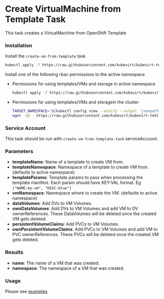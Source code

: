 # Create VirtualMachine from Template Task

This task creates a VirtualMachine from OpenShift Template

### Installation

Install the `create-vm-from-template` task

```bash
kubectl apply -f https://raw.githubusercontent.com/kubevirt/kubevirt-tekton-tasks/main/tasks/create-vm-from-template/manifests/create-vm-from-template.yaml
```

Install one of the following rbac permissions to the active namespace
- Permissions for using templates/VMs and storage in active namespace
  ```bash
  kubectl apply -f https://raw.githubusercontent.com/kubevirt/kubevirt-tekton-tasks/main/tasks/create-vm-from-template/manifests/create-vm-from-template-namespace-rbac.yaml
  ```
- Permissions for using templates/VMs and storagein the cluster
  ```bash
  TARGET_NAMESPACE="$(kubectl config view --minify --output 'jsonpath={..namespace}')"
  wget -qO - https://raw.githubusercontent.com/kubevirt/kubevirt-tekton-tasks/main/tasks/create-vm-from-template/manifests/create-vm-from-template-cluster-rbac.yaml | sed "s/TARGET_NAMESPACE/$TARGET_NAMESPACE/" | kubectl apply -f -
  ```

### Service Account

This task should be run with `create-vm-from-template-task` serviceAccount.

### Parameters

- **templateName**: Name of a template to create VM from.
- **templateNamespace**: Namespace of a template to create VM from. (defaults to active namespace)
- **templateParams**: Template params to pass when processing the template manifest. Each param should have KEY:VAL format. Eg `["NAME:my-vm", "DESC:blue"]`
- **vmNamespace**: Namespace where to create the VM. (defaults to active namespace)
- **dataVolumes**: Add DVs to VM Volumes.
- **ownDataVolumes**: Add DVs to VM Volumes and add VM to DV ownerReferences. These DataVolumes will be deleted once the created VM gets deleted.
- **persistentVolumeClaims**: Add PVCs to VM Volumes.
- **ownPersistentVolumeClaims**: Add PVCs to VM Volumes and add VM to PVC ownerReferences. These PVCs will be deleted once the created VM gets deleted.

### Results

- **name**: The name of a VM that was created.
- **namespace**: The namespace of a VM that was created.

### Usage

Please see [examples](examples)
